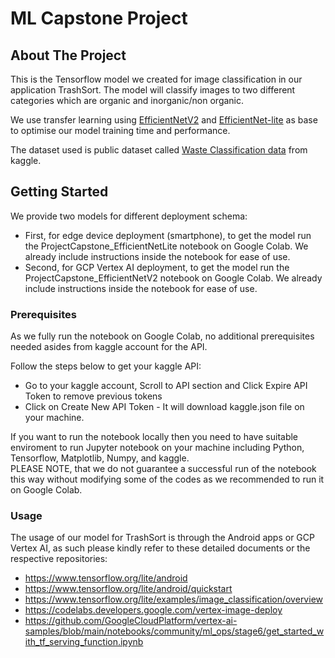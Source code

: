 
# ML Capstone Project
## About The Project

This is the Tensorflow model we created for image classification in our application TrashSort. The model will classify images to two different categories which are organic and inorganic/non organic.

We use transfer learning using [EfficientNetV2](https://github.com/google/automl/tree/master/efficientnetv2) and [EfficientNet-lite](https://github.com/tensorflow/tpu/tree/master/models/official/efficientnet/lite) as base to optimise our model training time and performance.

The dataset used is public dataset called [Waste Classification data](https://www.kaggle.com/datasets/techsash/waste-classification-data) from kaggle.

## Getting Started

We provide two models for different deployment schema:  

- First, for edge device deployment (smartphone), to get the model run the ProjectCapstone_EfficientNetLite notebook on Google Colab. We already include instructions inside the notebook for ease of use.
- Second, for GCP Vertex AI deployment, to get the model run the ProjectCapstone_EfficientNetV2 notebook on Google Colab. We already include instructions inside the notebook for ease of use.

### Prerequisites

As we fully run the notebook on Google Colab, no additional prerequisites needed asides from kaggle account for the API.

Follow the steps below to get your kaggle API:
- Go to your kaggle account, Scroll to API section and Click Expire API Token to remove previous tokens
- Click on Create New API Token - It will download kaggle.json file on your machine.

If you want to run the notebook locally then you need to have suitable enviroment to run Jupyter notebook on your machine including Python, Tensorflow, Matplotlib, Numpy, and kaggle.  
PLEASE NOTE, that we do not guarantee a successful run of the notebook this way without modifying some of the codes as we recommended to run it on Google Colab.

### Usage
The usage of our model for TrashSort is through the Android apps or GCP Vertex AI, as such please kindly refer to these detailed documents or the respective repositories:
- https://www.tensorflow.org/lite/android
- https://www.tensorflow.org/lite/android/quickstart
- https://www.tensorflow.org/lite/examples/image_classification/overview
- https://codelabs.developers.google.com/vertex-image-deploy
- https://github.com/GoogleCloudPlatform/vertex-ai-samples/blob/main/notebooks/community/ml_ops/stage6/get_started_with_tf_serving_function.ipynb 

